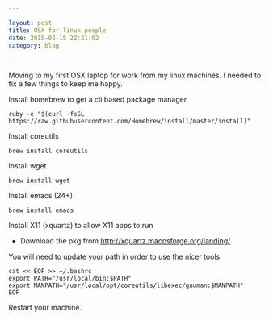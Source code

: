 ```yaml
---

layout: post
title: OSX for linux people
date: 2015-02-15 22:21:02
category: blog

---
```


Moving to my first OSX laptop for work from my linux machines.
I needed to fix a few things to keep me happy.


Install homebrew to get a cli based package manager

    ruby -e "$(curl -fsSL https://raw.githubusercontent.com/Homebrew/install/master/install)"


Install coreutils

    brew install coreutils

Install wget

    brew install wget

Install emacs (24+)

    brew install emacs

Install X11 (xquartz) to allow X11 apps to run

* Download the pkg from http://xquartz.macosforge.org/landing/

You will need to update your path in order to use the nicer tools

    cat << EOF >> ~/.bashrc
    export PATH="/usr/local/bin:$PATH"
    export MANPATH="/usr/local/opt/coreutils/libexec/gnuman:$MANPATH"
	EOF


Restart your machine.
